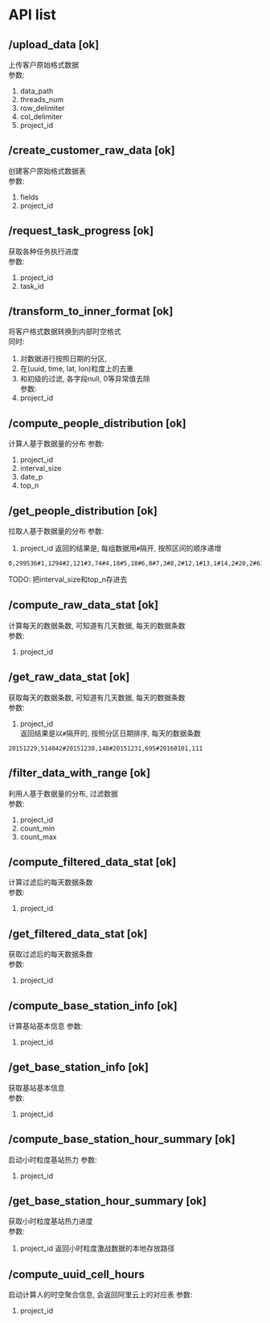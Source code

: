 # API list

## /upload_data [ok]
上传客户原始格式数据  
参数:  
1. data_path  
2. threads_num  
3. row_delimiter  
4. col_delimiter  
5. project_id  

## /create_customer_raw_data [ok]
创建客户原始格式数据表  
参数:  
1. fields    
2. project_id  

## /request_task_progress [ok]
获取各种任务执行进度  
参数:  
1. project_id  
2. task_id  

## /transform_to_inner_format [ok]
将客户格式数据转换到内部时空格式    
同时:  
1. 对数据进行按照日期的分区,  
2. 在(uuid, time, lat, lon)粒度上的去重  
3. 和初级的过滤, 各字段null, 0等异常值去除  
参数:  
1. project_id  

## /compute_people_distribution [ok]
计算人基于数据量的分布
参数:
1. project_id
2. interval_size
3. date_p
4. top_n

## /get_people_distribution [ok]
拉取人基于数据量的分布
参数:
1. project_id
返回的结果是, 每组数据用`#`隔开, 按照区间的顺序递增
```
0,299536#1,1294#2,121#3,74#4,18#5,18#6,8#7,3#8,2#12,1#13,1#14,2#20,2#6105,1
```
TODO: 把interval_size和top_n存进去

## /compute_raw_data_stat [ok]
计算每天的数据条数, 可知道有几天数据, 每天的数据条数  
参数:  
1. project_id  

## /get_raw_data_stat [ok]
获取每天的数据条数, 可知道有几天数据, 每天的数据条数  
参数:  
1. project_id  
返回结果是以`#`隔开的, 按照分区日期排序, 每天的数据条数
```
20151229,514042#20151230,148#20151231,695#20160101,111
```

## /filter_data_with_range [ok]
利用人基于数据量的分布, 过滤数据  
参数:  
1. project_id
2. count_min  
3. count_max  

## /compute_filtered_data_stat [ok]
计算过滤后的每天数据条数  
参数:  
1. project_id  

## /get_filtered_data_stat [ok]
获取过滤后的每天数据条数  
参数:   
1. project_id  

## /compute_base_station_info [ok]
计算基站基本信息
参数:
1. project_id  

## /get_base_station_info [ok]
获取基站基本信息  
参数:
1. project_id

## /compute_base_station_hour_summary [ok]
启动小时粒度基站热力
参数:
1. project_id

## /get_base_station_hour_summary [ok]
获取小时粒度基站热力进度  
参数:
1. project_id
返回小时粒度激战数据的本地存放路径

## /compute_uuid_cell_hours
启动计算人的时空聚合信息, 会返回阿里云上的对应表
参数:
1. project_id  
